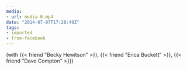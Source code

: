 ```yaml
---
media:
- url: media-0.mp4
date: "2014-07-07T17:28:49Z"
tags:
- imported
- from-facebook
---
```


(with {{< friend "Becky Hewitson" >}}, {{< friend "Erica Buckett" >}}, {{< friend "Dave Compton" >}})
